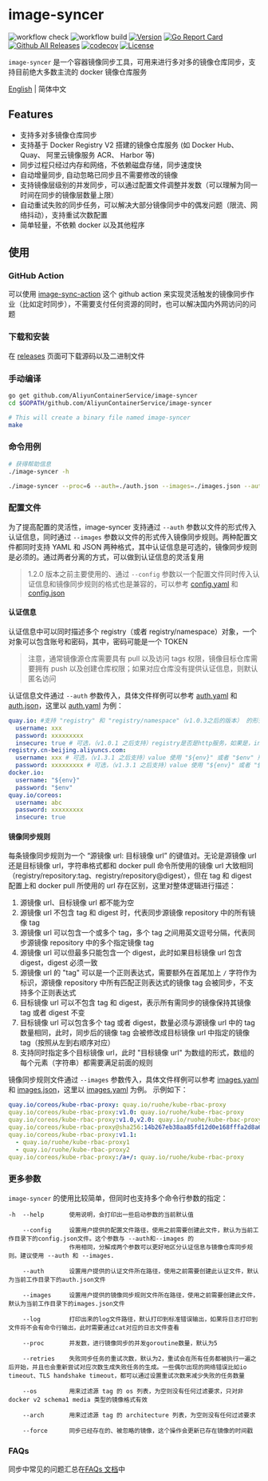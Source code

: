 # image-syncer

![workflow check](https://github.com/AliyunContainerService/image-syncer/actions/workflows/check.yml/badge.svg)
![workflow build](https://github.com/AliyunContainerService/image-syncer/actions/workflows/synctest.yml/badge.svg)
[![Version](https://img.shields.io/github/v/release/AliyunContainerService/image-syncer)](https://github.com/AliyunContainerService/image-syncer/releases)
[![Go Report Card](https://goreportcard.com/badge/github.com/AliyunContainerService/image-syncer)](https://goreportcard.com/report/github.com/AliyunContainerService/image-syncer)
[![Github All Releases](https://img.shields.io/github/downloads/AliyunContainerService/image-syncer/total.svg)](https://api.github.com/repos/AliyunContainerService/image-syncer/releases)
[![codecov](https://codecov.io/gh/AliyunContainerService/image-syncer/graph/badge.svg)](https://codecov.io/gh/AliyunContainerService/image-syncer)
[![License](https://img.shields.io/github/license/AliyunContainerService/image-syncer)](https://www.apache.org/licenses/LICENSE-2.0.html)

`image-syncer` 是一个容器镜像同步工具，可用来进行多对多的镜像仓库同步，支持目前绝大多数主流的 docker 镜像仓库服务

[English](./README.md) | 简体中文

## Features

- 支持多对多镜像仓库同步
- 支持基于 Docker Registry V2 搭建的镜像仓库服务 (如 Docker Hub、 Quay、 阿里云镜像服务 ACR、 Harbor 等)
- 同步过程只经过内存和网络，不依赖磁盘存储，同步速度快
- 自动增量同步, 自动忽略已同步且不需要修改的镜像
- 支持镜像层级别的并发同步，可以通过配置文件调整并发数（可以理解为同一时间在同步的镜像层数量上限）
- 自动重试失败的同步任务，可以解决大部分镜像同步中的偶发问题（限流、网络抖动），支持重试次数配置
- 简单轻量，不依赖 docker 以及其他程序

## 使用

### GitHub Action

可以使用 [image-sync-action](https://github.com/marketplace/actions/image-sync-action) 这个 github action 来实现灵活触发的镜像同步作业（比如定时同步），不需要支付任何资源的同时，也可以解决国内外网访问的问题

### 下载和安装

在 [releases](https://github.com/AliyunContainerService/image-syncer/releases) 页面可下载源码以及二进制文件

### 手动编译

```bash
go get github.com/AliyunContainerService/image-syncer
cd $GOPATH/github.com/AliyunContainerService/image-syncer

# This will create a binary file named image-syncer
make
```

### 命令用例

```bash
# 获得帮助信息
./image-syncer -h

./image-syncer --proc=6 --auth=./auth.json --images=./images.json --auth=./auth.json --retries=3
```

### 配置文件

为了提高配置的灵活性，image-syncer 支持通过 `--auth` 参数以文件的形式传入认证信息，同时通过 `--images` 参数以文件的形式传入镜像同步规则。两种配置文件都同时支持 YAML 和 JSON 两种格式，其中认证信息是可选的，镜像同步规则是必须的。通过两者分离的方式，可以做到认证信息的灵活复用

> 1.2.0 版本之前主要使用的、通过 `--config` 参数以一个配置文件同时传入认证信息和镜像同步规则的格式也是兼容的，可以参考 [config.yaml](examples/config.yaml) 和 [config.json](examples/config.json)

#### 认证信息

认证信息中可以同时描述多个 registry（或者 registry/namespace）对象，一个对象可以包含账号和密码，其中，密码可能是一个 TOKEN

> 注意，通常镜像源仓库需要具有 pull 以及访问 tags 权限，镜像目标仓库需要拥有 push 以及创建仓库权限；如果对应仓库没有提供认证信息，则默认匿名访问

认证信息文件通过 `--auth` 参数传入，具体文件样例可以参考 [auth.yaml](examples/auth.yaml) 和 [auth.json](examples/auth.json)，这里以 [auth.yaml](examples/auth.yaml) 为例：

```yaml
quay.io: #支持 "registry" 和 "registry/namespace"（v1.0.3之后的版本） 的形式，image-syncer 会自动为镜像同步规则中的每个源/目标 url 查找认证信息，并且使用对应认证信息进行进行访问，如果匹配到了多个，用“最长匹配”的那个作为最终结果
  username: xxx
  password: xxxxxxxxx
  insecure: true # 可选，（v1.0.1 之后支持）registry是否是http服务，如果是，insecure 字段需要为 true，默认是 false
registry.cn-beijing.aliyuncs.com:
  username: xxx # 可选，（v1.3.1 之后支持）value 使用 "${env}" 或者 "$env" 形式可以引用环境变量
  password: xxxxxxxxx # 可选，（v1.3.1 之后支持）value 使用 "${env}" 或者 "$env" 类型的字符串可以引用环境变量
docker.io:
  username: "${env}"
  password: "$env"
quay.io/coreos:
  username: abc
  password: xxxxxxxxx
  insecure: true
```

#### 镜像同步规则

每条镜像同步规则为一个 “源镜像 url: 目标镜像 url” 的键值对。无论是源镜像 url 还是目标镜像 url，字符串格式都和 docker pull 命令所使用的镜像 url 大致相同（registry/repository:tag、registry/repository@digest），但在 tag 和 digest 配置上和 docker pull 所使用的 url 存在区别，这里对整体逻辑进行描述：

1. 源镜像 url、目标镜像 url 都不能为空
2. 源镜像 url 不包含 tag 和 digest 时，代表同步源镜像 repository 中的所有镜像 tag
3. 源镜像 url 可以包含一个或多个 tag，多个 tag 之间用英文逗号分隔，代表同步源镜像 repository 中的多个指定镜像 tag
4. 源镜像 url 可以但最多只能包含一个 digest，此时如果目标镜像 url 包含 digest，digest 必须一致
5. 源镜像 url 的 "tag" 可以是一个正则表达式，需要额外在首尾加上 `/` 字符作为标识，源镜像 repository 中所有匹配正则表达式的镜像 tag 会被同步，不支持多个正则表达式
6. 目标镜像 url 可以不包含 tag 和 digest，表示所有需同步的镜像保持其镜像 tag 或者 digest 不变
7. 目标镜像 url 可以包含多个 tag 或者 digest，数量必须与源镜像 url 中的 tag 数量相同，此时，同步后的镜像 tag 会被修改成目标镜像 url 中指定的镜像 tag（按照从左到右顺序对应）
8. 支持同时指定多个目标镜像 url，此时 "目标镜像 url" 为数组的形式，数组的每个元素（字符串）都需要满足前面的规则

镜像同步规则文件通过 `--images` 参数传入，具体文件样例可以参考 [images.yaml](examples/images.yaml) 和 [images.json](examples/images.json)，这里以 [images.yaml](examples/images.yaml) 为例。 示例如下：

```yaml
quay.io/coreos/kube-rbac-proxy: quay.io/ruohe/kube-rbac-proxy
quay.io/coreos/kube-rbac-proxy:v1.0: quay.io/ruohe/kube-rbac-proxy
quay.io/coreos/kube-rbac-proxy:v1.0,v2.0: quay.io/ruohe/kube-rbac-proxy
quay.io/coreos/kube-rbac-proxy@sha256:14b267eb38aa85fd12d0e168fffa2d8a6187ac53a14a0212b0d4fce8d729598c: quay.io/ruohe/kube-rbac-proxy
quay.io/coreos/kube-rbac-proxy:v1.1:
  - quay.io/ruohe/kube-rbac-proxy1
  - quay.io/ruohe/kube-rbac-proxy2
quay.io/coreos/kube-rbac-proxy:/a+/: quay.io/ruohe/kube-rbac-proxy
```

### 更多参数

`image-syncer` 的使用比较简单，但同时也支持多个命令行参数的指定：

```
-h  --help       使用说明，会打印出一些启动参数的当前默认值

    --config     设置用户提供的配置文件路径，使用之前需要创建此文件，默认为当前工作目录下的config.json文件。这个参数与 --auth和--images 的
                 作用相同，分解成两个参数可以更好地区分认证信息与镜像仓库同步规则。建议使用 --auth 和 --images.

    --auth       设置用户提供的认证文件所在路径，使用之前需要创建此认证文件，默认为当前工作目录下的auth.json文件

    --images     设置用户提供的镜像同步规则文件所在路径，使用之前需要创建此文件，默认为当前工作目录下的images.json文件

    --log        打印出来的log文件路径，默认打印到标准错误输出，如果将日志打印到文件将不会有命令行输出，此时需要通过cat对应的日志文件查看

    --proc       并发数，进行镜像同步的并发goroutine数量，默认为5

    --retries    失败同步任务的重试次数，默认为2，重试会在所有任务都被执行一遍之后开始，并且也会重新尝试对应次数生成失败任务的生成。一些偶尔出现的网络错误比如io timeout、TLS handshake timeout，都可以通过设置重试次数来减少失败的任务数量

    --os         用来过滤源 tag 的 os 列表，为空则没有任何过滤要求，只对非 docker v2 schema1 media 类型的镜像格式有效

    --arch       用来过滤源 tag 的 architecture 列表，为空则没有任何过滤要求

    --force      同步已经存在的、被忽略的镜像，这个操作会更新已存在镜像的时间戳
```

### FAQs

同步中常见的问题汇总在[FAQs 文档](./FAQs.md)中
